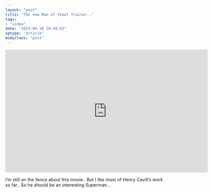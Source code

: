 ```yaml
---
layout: "post"
title: "The new Man of Steel Trailer.."
tags: 
- "video"
date: "2013-04-18 16:49:42"
ogtype: "article"
bodyclass: "post"
---
```


<span class="embed-youtube" style="text-align:center; display: block;"><iframe allowfullscreen="true" class="youtube-player" frameborder="0" height="390" src="http://www.youtube.com/embed/T6DJcgm3wNY?version=3&rel=1&fs=1&showsearch=0&showinfo=1&iv_load_policy=1&wmode=transparent" type="text/html" width="640"></iframe></span>

I’m still on the fence about this movie.. But I like most of Henry Cavill’s work so far.. So he should be an interesting Superman…